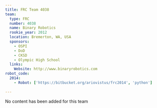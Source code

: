 ```yaml
---
title: FRC Team 4038
team:
  type: FRC
  number: 4038
  name: Binary Robotics
  rookie_year: 2012
  location: Bremerton, WA, USA
  sponsors:
    - OSPI
    - DoD
    - CKSD
    - Olympic High School
  links:
    Website: http://www.binaryrobotics.com
robot_code:
  2014:
    - Robot: ['https://bitbucket.org/ariovistus/frc2014', 'python']
    
---
```

No content has been added for this team